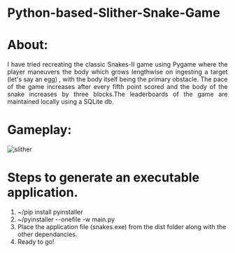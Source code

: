 # Python-based-Slither-Snake-Game
# About:

<p align="justify"> I have tried recreating the classic Snakes-II game using Pygame where the player maneuvers the body which grows lengthwise on ingesting a target (let's say an egg) , with the body itself being the primary obstacle. The pace of the game increases after every fifth point scored and the body of the snake increases by three blocks.The leaderboards of the game are maintained locally using a  SQLite db. </p>

# Gameplay:

![slither](https://user-images.githubusercontent.com/36961513/131455927-2acfd416-398b-472b-96ca-a37a25d2ecd0.gif)

# Steps to generate an executable application.
1. ~/pip install  pyinstaller
2. ~/pyinstaller --onefile -w main.py
3. Place the application file (snakes.exe) from the dist folder along with the other dependancies.
4. Ready to go! 
